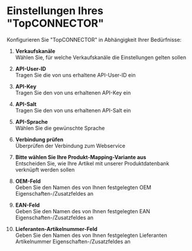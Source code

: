 # Einstellungen Ihres "TopCONNECTOR"

Konfigurieren Sie "TopCONNECTOR" in Abhängigkeit Ihrer Bedürfnisse:

1. **Verkaufskanäle**  
   Wählen Sie, für welche Verkaufskanäle die Einstellungen gelten sollen

2. **API-User-ID**  
   Tragen Sie die von uns erhaltene API-User-ID ein

3. **API-Key**  
   Tragen Sie den von uns erhaltenen API-Key ein

4. **API-Salt**  
   Tragen Sie den von uns erhaltenen API-Salt ein

5. **API-Sprache**  
   Wählen Sie die gewünschte Sprache

6. **Verbindung prüfen**  
   Überprüfen der Verbindung zum Webservice

7. **Bitte wählen Sie Ihre Produkt-Mapping-Variante aus**  
   Entscheiden Sie, wie Ihre Artikel mit unserer Produktdatenbank verknüpft werden sollen

8. **OEM-Feld**  
   Geben Sie den Namen des von Ihnen festgelegten OEM Eigenschaften-/Zusatzfeldes an

9. **EAN-Feld**  
   Geben Sie den Namen des von Ihnen festgelegten EAN Eigenschaften-/Zusatzfeldes an

10. **Lieferanten-Artikelnummer-Feld**  
    Geben Sie den Namen des von Ihnen festgelegten Lieferanten Artikelnummer Eigenschaften-/Zusatzfeldes an
